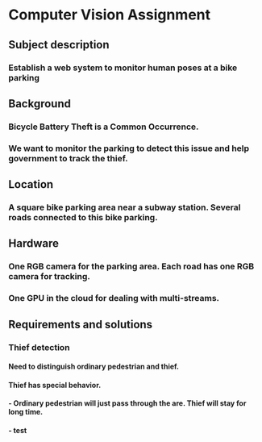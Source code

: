 # Computer Vision Assignment
## Subject description
### Establish a web system to monitor human poses at a bike parking
## Background
### Bicycle Battery Theft is a Common Occurrence. 
### We want to monitor the parking to detect this issue and help government to track the thief.
## Location
### A square bike parking area near a subway station. Several roads connected to this bike parking.
## Hardware
### One RGB camera for the parking area. Each road has one RGB camera for tracking.
### One GPU in the cloud for dealing with multi-streams.
## Requirements and solutions
### Thief detection
#### Need to distinguish ordinary pedestrian and thief.
#### Thief has special behavior.
#### - Ordinary pedestrian will just pass through the are. Thief will stay for long time.
####   - test
